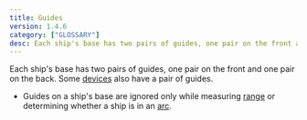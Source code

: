 ```yaml
---
title: Guides
version: 1.4.6
category: ["GLOSSARY"]
desc: Each ship's base has two pairs of guides, one pair on the front and one pair on the back.
---
```


Each ship's base has two pairs of guides, one pair on the front and one pair on the back. Some [devices](/rules/Device) also have a pair of guides.

- Guides on a ship's base are ignored only while measuring [range](/rules/Range) or determining whether a ship is in an [arc](/rules/Arc).